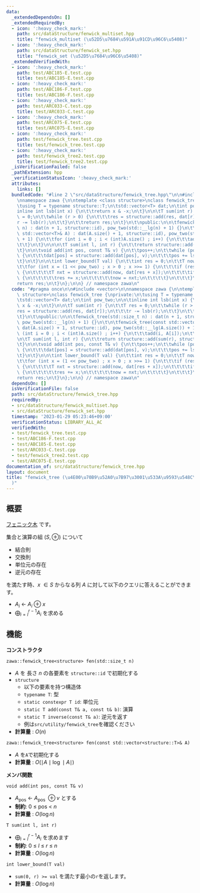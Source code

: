 ```yaml
---
data:
  _extendedDependsOn: []
  _extendedRequiredBy:
  - icon: ':heavy_check_mark:'
    path: src/dataStructure/fenwick_multiset.hpp
    title: "fenwick_multiset (\u52D5\u7684\u591A\u91CD\u96C6\u5408)"
  - icon: ':heavy_check_mark:'
    path: src/dataStructure/fenwick_set.hpp
    title: "fenwick_set (\u52D5\u7684\u96C6\u5408)"
  _extendedVerifiedWith:
  - icon: ':heavy_check_mark:'
    path: test/ABC185-E.test.cpp
    title: test/ABC185-E.test.cpp
  - icon: ':heavy_check_mark:'
    path: test/ABC186-F.test.cpp
    title: test/ABC186-F.test.cpp
  - icon: ':heavy_check_mark:'
    path: test/ARC033-C.test.cpp
    title: test/ARC033-C.test.cpp
  - icon: ':heavy_check_mark:'
    path: test/ARC075-E.test.cpp
    title: test/ARC075-E.test.cpp
  - icon: ':heavy_check_mark:'
    path: test/fenwick_tree.test.cpp
    title: test/fenwick_tree.test.cpp
  - icon: ':heavy_check_mark:'
    path: test/fenwick_tree2.test.cpp
    title: test/fenwick_tree2.test.cpp
  _isVerificationFailed: false
  _pathExtension: hpp
  _verificationStatusIcon: ':heavy_check_mark:'
  attributes:
    links: []
  bundledCode: "#line 2 \"src/dataStructure/fenwick_tree.hpp\"\n\n#include <vector>\n\
    \nnamespace zawa {\n\ntemplate <class structure>\nclass fenwick_tree {\nprivate:\n\
    \tusing T = typename structure::T;\n\tstd::vector<T> dat;\n\tint pow_two;\n\n\t\
    inline int lsb(int x) {\n\t\treturn x & -x;\n\t}\n\n\tT sum(int r) {\n\t\tT res\
    \ = 0;\n\t\twhile (r > 0) {\n\t\t\tres = structure::add(res, dat[r]);\n\t\t\t\
    r -= lsb(r);\n\t\t}\n\t\treturn res;\n\t}\n\t\npublic:\n\n\tfenwick_tree(std::size_t\
    \ n) : dat(n + 1, structure::id), pow_two(std::__lg(n) + 1) {}\n\t\n\tfenwick_tree(const\
    \ std::vector<T>& A) : dat(A.size() + 1, structure::id), pow_two(std::__lg(A.size())\
    \ + 1) {\n\t\tfor (int i = 0 ; i < (int)A.size() ; i++) {\n\t\t\tadd(i, A[i]);\n\
    \t\t}\n\t}\n\n\n\tT sum(int l, int r) {\n\t\treturn structure::add(sum(r), structure::inverse(sum(l)));\n\
    \t}\n\n\tvoid add(int pos, const T& v) {\n\t\tpos++;\n\t\twhile (pos < (int)dat.size())\
    \ {\n\t\t\tdat[pos] = structure::add(dat[pos], v);\n\t\t\tpos += lsb(pos);\n\t\
    \t}\n\t}\n\n\tint lower_bound(T val) {\n\t\tint res = 0;\n\t\tT now = structure::id;\n\
    \t\tfor (int x = (1 << pow_two) ; x > 0 ; x >>= 1) {\n\t\t\tif (res + x < (int)dat.size())\
    \ {\n\t\t\t\tT nxt = structure::add(now, dat[res + x]);\n\t\t\t\tif (nxt < val)\
    \ {\n\t\t\t\t\tres += x;\n\t\t\t\t\tnow = nxt;\n\t\t\t\t}\n\t\t\t}\n\t\t}\n\t\t\
    return res;\n\t}\n};\n\n} // namespace zawa\n"
  code: "#pragma once\n\n#include <vector>\n\nnamespace zawa {\n\ntemplate <class\
    \ structure>\nclass fenwick_tree {\nprivate:\n\tusing T = typename structure::T;\n\
    \tstd::vector<T> dat;\n\tint pow_two;\n\n\tinline int lsb(int x) {\n\t\treturn\
    \ x & -x;\n\t}\n\n\tT sum(int r) {\n\t\tT res = 0;\n\t\twhile (r > 0) {\n\t\t\t\
    res = structure::add(res, dat[r]);\n\t\t\tr -= lsb(r);\n\t\t}\n\t\treturn res;\n\
    \t}\n\t\npublic:\n\n\tfenwick_tree(std::size_t n) : dat(n + 1, structure::id),\
    \ pow_two(std::__lg(n) + 1) {}\n\t\n\tfenwick_tree(const std::vector<T>& A) :\
    \ dat(A.size() + 1, structure::id), pow_two(std::__lg(A.size()) + 1) {\n\t\tfor\
    \ (int i = 0 ; i < (int)A.size() ; i++) {\n\t\t\tadd(i, A[i]);\n\t\t}\n\t}\n\n\
    \n\tT sum(int l, int r) {\n\t\treturn structure::add(sum(r), structure::inverse(sum(l)));\n\
    \t}\n\n\tvoid add(int pos, const T& v) {\n\t\tpos++;\n\t\twhile (pos < (int)dat.size())\
    \ {\n\t\t\tdat[pos] = structure::add(dat[pos], v);\n\t\t\tpos += lsb(pos);\n\t\
    \t}\n\t}\n\n\tint lower_bound(T val) {\n\t\tint res = 0;\n\t\tT now = structure::id;\n\
    \t\tfor (int x = (1 << pow_two) ; x > 0 ; x >>= 1) {\n\t\t\tif (res + x < (int)dat.size())\
    \ {\n\t\t\t\tT nxt = structure::add(now, dat[res + x]);\n\t\t\t\tif (nxt < val)\
    \ {\n\t\t\t\t\tres += x;\n\t\t\t\t\tnow = nxt;\n\t\t\t\t}\n\t\t\t}\n\t\t}\n\t\t\
    return res;\n\t}\n};\n\n} // namespace zawa\n"
  dependsOn: []
  isVerificationFile: false
  path: src/dataStructure/fenwick_tree.hpp
  requiredBy:
  - src/dataStructure/fenwick_multiset.hpp
  - src/dataStructure/fenwick_set.hpp
  timestamp: '2023-01-29 05:23:46+09:00'
  verificationStatus: LIBRARY_ALL_AC
  verifiedWith:
  - test/fenwick_tree.test.cpp
  - test/ABC186-F.test.cpp
  - test/ABC185-E.test.cpp
  - test/ARC033-C.test.cpp
  - test/fenwick_tree2.test.cpp
  - test/ARC075-E.test.cpp
documentation_of: src/dataStructure/fenwick_tree.hpp
layout: document
title: "fenwick_tree (\u4E00\u70B9\u52A0\u7B97\u3001\u533A\u9593\u548C\u53D6\u5F97\
  )"
---
```


## 概要

[フェニック木](https://ja.wikipedia.org/wiki/%E3%83%95%E3%82%A7%E3%83%8B%E3%83%83%E3%82%AF%E6%9C%A8) です。

集合と演算の組 $(S, \oplus)$ について
- 結合則
- 交換則
- 単位元の存在
- 逆元の存在

を満たす時、$x\ \in S$ からなる列 $A$ に対して以下のクエリに答えることができます。
- $A_i\ \leftarrow\ A_i\ \oplus\ x$
-  $\displaystyle \bigoplus_{i = l}^{r - 1} A_i$ を求める

## 機能

**コンストラクタ**

`zawa::fenwick_tree<structure> fen(std::size_t n)`
- $A$ を 長さ $n$ の各要素を `structure::id` で初期化する
- `structure`
	- 以下の要素を持つ構造体
	- `typename T`: 型
	- `static constexpr T id`: 単位元
	- `static T add(const T& a, const t& b)`: 演算
	- `static T inverse(const T& a)`: 逆元を返す
	- 例は`src/utility/fenwick_tree`を確認ください
- **計算量** : $O(n)$

`zawa::fenwick_tree<structure> fen(const std::vector<structure::T>& A)`
- $A$ を`A`で初期化する
- **計算量** : $O(\mid A\mid \log \mid A \mid)$

**メンバ関数**

`void add(int pos, const T& v)`
- $A_{\text{pos}}\ \leftarrow\ A_{\text{pos}}\ \oplus v$ とする
- **制約**: $0\ \le\ \text{pos}\ <\ n$
- **計算量** : $O(\log n)$

`T sum(int l, int r)`
- $\displaystyle \bigoplus_{i = l}^{r - 1} A_i$ を求めます
- **制約**: $0\ \le\ l\ \le\ r\ \le\ n$
- **計算量** : $O(\log n)$

`int lower_bound(T val)`
- `sum(0, r) >= val` を満たす最小の`r`を返します。
- **計算量** : $O(\log n)$
